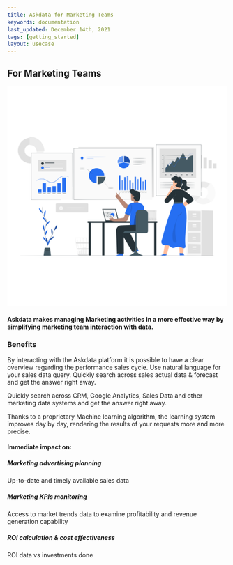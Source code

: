 ```yaml
---
title: Askdata for Marketing Teams
keywords: documentation
last_updated: December 14th, 2021
tags: [getting_started]
layout: usecase
---
```


## For Marketing Teams

<img src="/media/use-cases/role/sales_teams.png" class="image-doc p-3">

#### Askdata makes managing Marketing activities in a more effective way by simplifying marketing team interaction with data.

### Benefits

By interacting with the Askdata platform it is possible to have a clear overview regarding the performance sales cycle.
Use natural language for your sales data query. Quickly search across sales actual data & forecast and get the answer right away.

Quickly search across CRM, Google Analytics, Sales Data and other marketing data systems and get the answer right away.

Thanks to a proprietary Machine learning algorithm, the learning system improves day by day, rendering the results of your requests more and more precise.

#### Immediate impact on:

##### Marketing advertising planning 

Up-to-date and timely available sales data

##### Marketing KPIs monitoring

Access to market trends data to examine profitability and revenue generation capability

##### ROI calculation & cost effectiveness


ROI data vs investments done
